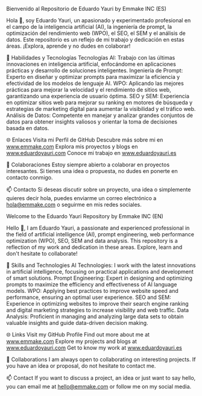 Bienvenido al Repositorio de Eduardo Yauri  by Emmake INC  (ES)

Hola 👋, soy Eduardo Yauri, un apasionado y experimentado profesional en el campo de la inteligencia artificial (AI), la ingeniería de prompt, la optimización del rendimiento web (WPO), el SEO, el SEM y el análisis de datos. Este repositorio es un reflejo de mi trabajo y dedicación en estas áreas. ¡Explora, aprende y no dudes en colaborar!

🚀 Habilidades y Tecnologías
Tecnologías AI: Trabajo con las últimas innovaciones en inteligencia artificial, enfocándome en aplicaciones prácticas y desarrollo de soluciones inteligentes.
Ingeniería de Prompt: Experto en diseñar y optimizar prompts para maximizar la eficiencia y efectividad de los modelos de lenguaje AI.
WPO: Aplicando las mejores prácticas para mejorar la velocidad y el rendimiento de sitios web, garantizando una experiencia de usuario óptima.
SEO y SEM: Experiencia en optimizar sitios web para mejorar su ranking en motores de búsqueda y estrategias de marketing digital para aumentar la visibilidad y el tráfico web.
Análisis de Datos: Competente en manejar y analizar grandes conjuntos de datos para obtener insights valiosos y orientar la toma de decisiones basada en datos.

🌐 Enlaces
Visita mi Perfil de GitHub
Descubre más sobre mi en www.emmake.com
Explora mis proyectos y blogs en www.eduardoyauri.com
Conoce mi trabajo en www.eduardoyauri.es

🤝 Colaboraciones
Estoy siempre abierto a colaborar en proyectos interesantes. Si tienes una idea o propuesta, no dudes en ponerte en contacto conmigo.

📫 Contacto
Si deseas discutir sobre un proyecto, una idea o simplemente quieres decir hola, puedes enviarme un correo electrónico a hola@emmake.com o seguirme en mis redes sociales.

Welcome to the Eduardo Yauri Repository by Emmake INC (EN)

Hello 👋, I am Eduardo Yauri, a passionate and experienced professional in the field of artificial intelligence (AI), prompt engineering, web performance optimization (WPO), SEO, SEM and data analysis. This repository is a reflection of my work and dedication in these areas. Explore, learn and don't hesitate to collaborate!

🚀 Skills and Technologies
AI Technologies: I work with the latest innovations in artificial intelligence, focusing on practical applications and development of smart solutions.
Prompt Engineering: Expert in designing and optimizing prompts to maximize the efficiency and effectiveness of AI language models.
WPO: Applying best practices to improve website speed and performance, ensuring an optimal user experience.
SEO and SEM: Experience in optimizing websites to improve their search engine ranking and digital marketing strategies to increase visibility and web traffic.
Data Analysis: Proficient in managing and analyzing large data sets to obtain valuable insights and guide data-driven decision making.

🌐 Links
Visit my GitHub Profile
Find out more about me at www.emmake.com
Explore my projects and blogs at www.eduardoyauri.com
Get to know my work at www.eduardoyauri.es

🤝 Collaborations
I am always open to collaborating on interesting projects. If you have an idea or proposal, do not hesitate to contact me.

📫 Contact
If you want to discuss a project, an idea or just want to say hello, you can email me at hello@emmake.com or follow me on my social media.
